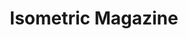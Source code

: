 ---
templateKey: product-post
title: Isometric Magazine
description: A photographic love letter to Detroit. Illuminating the creative forces behind one of the most resilient cities in the world.
reference:
creator: Optimal Collective
action: https://www.blurb.com/b/10591799-isometric-magazine
price: 22
featuredimage: /img/asymetrics_market1.jpg
overprint: overprint
count: "2"
---